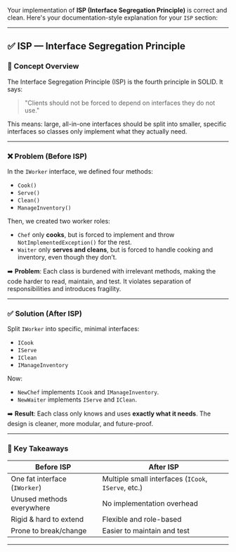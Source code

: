 ﻿Your implementation of **ISP (Interface Segregation Principle)** is correct and clean. Here's your documentation-style explanation for your `ISP` section:

---

## ✅ ISP — Interface Segregation Principle

### 📌 Concept Overview

The Interface Segregation Principle (ISP) is the fourth principle in SOLID. It says:

> "Clients should not be forced to depend on interfaces they do not use."

This means: large, all-in-one interfaces should be split into smaller, specific interfaces so classes only implement what they actually need.

---

### ❌ Problem (Before ISP)

In the `IWorker` interface, we defined four methods:

* `Cook()`
* `Serve()`
* `Clean()`
* `ManageInventory()`

Then, we created two worker roles:

* `Chef` only **cooks**, but is forced to implement and throw `NotImplementedException()` for the rest.
* `Waiter` only **serves and cleans**, but is forced to handle cooking and inventory, even though they don’t.

➡️ **Problem**:
Each class is burdened with irrelevant methods, making the code harder to read, maintain, and test. It violates separation of responsibilities and introduces fragility.

---

### ✅ Solution (After ISP)

Split `IWorker` into specific, minimal interfaces:

* `ICook`
* `IServe`
* `IClean`
* `IManageInventory`

Now:

* `NewChef` implements `ICook` and `IManageInventory`.
* `NewWaiter` implements `IServe` and `IClean`.

➡️ **Result**:
Each class only knows and uses **exactly what it needs**. The design is cleaner, more modular, and future-proof.

---

### 🔑 Key Takeaways

| Before ISP                    | After ISP                                           |
| ----------------------------- | --------------------------------------------------- |
| One fat interface (`IWorker`) | Multiple small interfaces (`ICook`, `IServe`, etc.) |
| Unused methods everywhere     | No implementation overhead                          |
| Rigid & hard to extend        | Flexible and role-based                             |
| Prone to break/change         | Easier to maintain and test                         |

---

